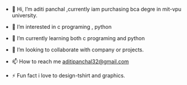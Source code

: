 - 👋 Hi, I’m aditi panchal ,currently iam purchasing bca degre in mit-vpu university.
- 👀 I’m interested in c programing , python
- 🌱 I’m currently learning both c programing and python
- 💞️ I’m looking to collaborate with company or projects. 
- 📫 How to reach me  aditipanchal32@gmail.com
  
- ⚡ Fun fact i  love to design-tshirt and graphics.

<!---
aditipanchal22/aditipanchal22 is a ✨ special ✨ repository because its `README.md` (this file) appears on your GitHub profile.
You can click the Preview link to take a look at your changes.
--->
